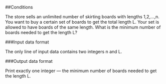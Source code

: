 ##Conditions

The store sells an unlimited number of skirting boards with lengths 1,2,…,n. You want to buy a certain set of boards to get the total length L.
Your set is allowed to have boards of the same length. What is the minimum number of boards needed to get the length L?

###Input data format

The only line of input data contains two integers n and L.

###Output data format

Print exactly one integer — the minimum number of boards needed to get the length L.

